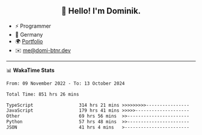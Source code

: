 <h2 align="center">👋 Hello! I'm Dominik.</h2>

- ⚡ Programmer
- 📍 Germany
- 🌍 [Portfolio](https://domi-btnr.dev)
- ✉️ [me@domi-btnr.dev](mailto://me@domi-btnr.dev)

---
📊 **WakaTime Stats**
<!--START_SECTION:waka-->

```txt
From: 09 November 2022 - To: 13 October 2024

Total Time: 851 hrs 26 mins

TypeScript                 314 hrs 21 mins >>>>>>>>>----------------   36.92 %
JavaScript                 179 hrs 41 mins >>>>>--------------------   21.10 %
Other                      69 hrs 56 mins  >>-----------------------   08.22 %
Python                     57 hrs 48 mins  >>-----------------------   06.79 %
JSON                       41 hrs 4 mins   >------------------------   04.82 %
```

<!--END_SECTION:waka-->
